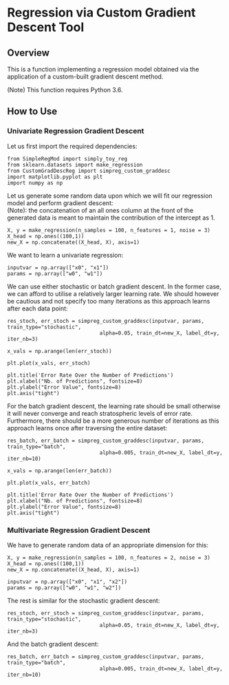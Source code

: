 # Regression via Custom Gradient Descent Tool

## Overview

This is a function implementing a regression model obtained via the application of a custom-built gradient descent method.

(Note) This function requires Python 3.6.

## How to Use
### Univariate Regression Gradient Descent

Let us first import the required dependencies:

```
from SimpleRegMod import simply_toy_reg
from sklearn.datasets import make_regression
from CustomGradDescReg import simpreg_custom_graddesc
import matplotlib.pyplot as plt
import numpy as np
```

Let us generate some random data upon which we will fit our regression model and perform gradient descent:<br/>
(Note): the concatenation of an all ones column at the front of the generated data is meant to maintain the contribution of the intercept as 1.

```
X, y = make_regression(n_samples = 100, n_features = 1, noise = 3)
X_head = np.ones((100,1))
new_X = np.concatenate((X_head, X), axis=1)
```

We want to learn a univariate regression:

```
inputvar = np.array(["x0", "x1"])
params = np.array(["w0", "w1"])
```
We can use either stochastic or batch gradient descent. In the former case, we can afford to utilise a relatively larger learning rate. We should however be cautious and not specify too many iterations as this approach learns after each data point:

```
res_stoch, err_stoch = simpreg_custom_graddesc(inputvar, params, train_type="stochastic",
                              alpha=0.05, train_dt=new_X, label_dt=y, iter_nb=3)

x_vals = np.arange(len(err_stoch))

plt.plot(x_vals, err_stoch)

plt.title('Error Rate Over the Number of Predictions')
plt.xlabel("Nb. of Predictions", fontsize=8)
plt.ylabel("Error Value", fontsize=8)
plt.axis("tight")
```

For the batch gradient descent, the learning rate should be small otherwise it will never converge and reach stratospheric levels of error rate. Furthermore, there should be a more generous number of iterations as this approach learns once after traversing the entire dataset:

```
res_batch, err_batch = simpreg_custom_graddesc(inputvar, params, train_type="batch",
                              alpha=0.005, train_dt=new_X, label_dt=y, iter_nb=10)

x_vals = np.arange(len(err_batch))

plt.plot(x_vals, err_batch)

plt.title('Error Rate Over the Number of Predictions')
plt.xlabel("Nb. of Predictions", fontsize=8)
plt.ylabel("Error Value", fontsize=8)
plt.axis("tight")
```

### Multivariate Regression Gradient Descent

We have to generate random data of an appropriate dimension for this:

```
X, y = make_regression(n_samples = 100, n_features = 2, noise = 3)
X_head = np.ones((100,1))
new_X = np.concatenate((X_head, X), axis=1)

inputvar = np.array(["x0", "x1", "x2"])
params = np.array(["w0", "w1", "w2"])
```

The rest is similar for the stochastic gradient descent:

```
res_stoch, err_stoch = simpreg_custom_graddesc(inputvar, params, train_type="stochastic",
                              alpha=0.05, train_dt=new_X, label_dt=y, iter_nb=3)
```

And the batch gradient descent:

```
res_batch, err_batch = simpreg_custom_graddesc(inputvar, params, train_type="batch",
                              alpha=0.005, train_dt=new_X, label_dt=y, iter_nb=10)
```


